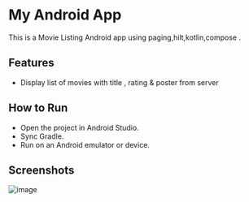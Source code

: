 # My Android App

This is a Movie Listing Android app using paging,hilt,kotlin,compose .

## Features
- Display list of movies with title , rating & poster from server

## How to Run
- Open the project in Android Studio.
- Sync Gradle.
- Run on an Android emulator or device.

## Screenshots
![image](https://github.com/user-attachments/assets/c7298e87-cca1-40ea-b215-cb591e149ab9)
